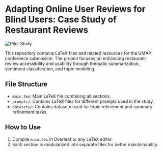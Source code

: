 # Adapting Online User Reviews for Blind Users: Case Study of Restaurant Reviews

![Pilot Study](./study.png)

This repository contains LaTeX files and related resources for the UMAP conference submission. The project focuses on enhancing restaurant review accessibility and usability through thematic summarization, sentiment classification, and topic modeling.

## File Structure

- `main.tex`: Main LaTeX file combining all sections.
- `prompts/`: Contains LaTeX files for different prompts used in the study.
- `datasets/`: Contains datasets used for topic refinement and summary refinement tasks.

## How to Use
1. Compile `main.tex` in Overleaf or any LaTeX editor.
2. Each section is modularized into separate files for better maintainability.
